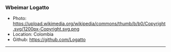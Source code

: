 ### Wbeimar Logatto
- Photo: https://upload.wikimedia.org/wikipedia/commons/thumb/b/b0/Copyright.svg/1200px-Copyright.svg.png
- Location: Colombia
- Github: https://github.com/Logatto
***
